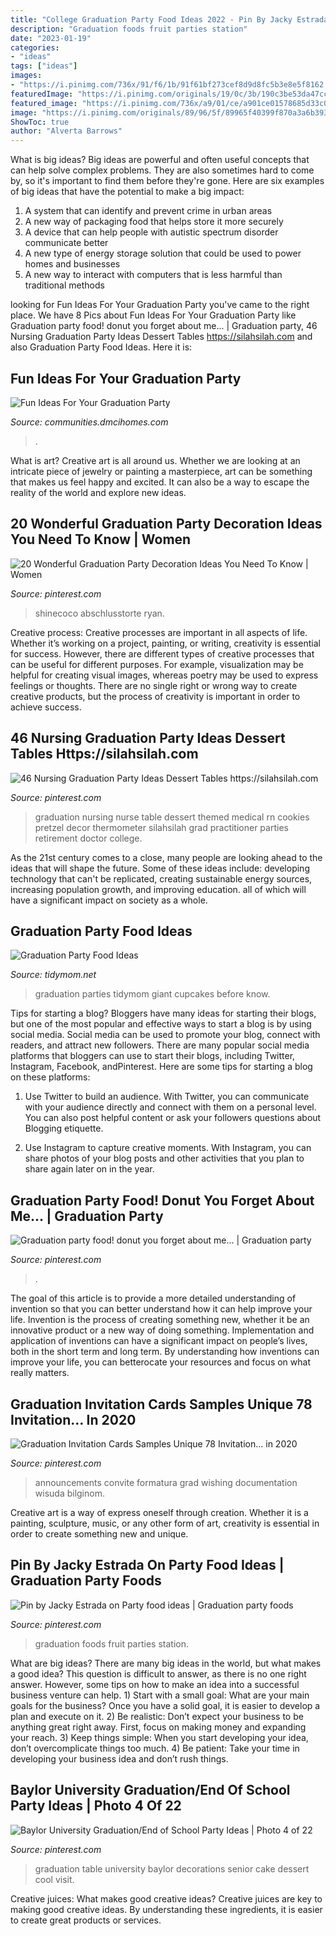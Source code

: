 ```yaml
---
title: "College Graduation Party Food Ideas 2022 - Pin By Jacky Estrada On Party Food Ideas"
description: "Graduation foods fruit parties station"
date: "2023-01-19"
categories:
- "ideas"
tags: ["ideas"]
images:
- "https://i.pinimg.com/736x/91/f6/1b/91f61bf273cef8d9d8fc5b3e8e5f8162.jpg"
featuredImage: "https://i.pinimg.com/originals/19/0c/3b/190c3be53da47ccdb9c45669e0c387f7.jpg"
featured_image: "https://i.pinimg.com/736x/a9/01/ce/a901ce01578685d33c067e9ff1f1db32.jpg"
image: "https://i.pinimg.com/originals/89/96/5f/89965f40399f870a3a6b393f681d148e.jpg"
ShowToc: true
author: "Alverta Barrows"
---
```



What is big ideas?
Big ideas are powerful and often useful concepts that can help solve complex problems. They are also sometimes hard to come by, so it's important to find them before they're gone. Here are six examples of big ideas that have the potential to make a big impact:
1. A system that can identify and prevent crime in urban areas 
2. A new way of packaging food that helps store it more securely 
3. A device that can help people with autistic spectrum disorder communicate better 
4. A new type of energy storage solution that could be used to power homes and businesses 
5. A new way to interact with computers that is less harmful than traditional methods 

	

		
looking for Fun Ideas For Your Graduation Party you've came to the right place. We have 8 Pics about Fun Ideas For Your Graduation Party like Graduation party food! donut you forget about me... | Graduation party, 46 Nursing Graduation Party Ideas Dessert Tables https://silahsilah.com and also Graduation Party Food Ideas. Here it is:
		
    
## Fun Ideas For Your Graduation Party

<img loading=lazy src="https://communities.dmcihomes.com/wp-content/uploads/2015/03/graduation-food-ideas.jpg" onerror="this.onerror=null;this.src='https://tse3.mm.bing.net/th?id=OIP.UHToK7XT43exBI32VBc7rgHaJ3&amp;pid=15.1';" alt="Fun Ideas For Your Graduation Party">

_Source: communities.dmcihomes.com_

>. 

	

What is art?
Creative art is all around us. Whether we are looking at an intricate piece of jewelry or painting a masterpiece, art can be something that makes us feel happy and excited. It can also be a way to escape the reality of the world and explore new ideas.

    
## 20 Wonderful Graduation Party Decoration Ideas You Need To Know | Women

<img loading=lazy src="https://i.pinimg.com/736x/a9/01/ce/a901ce01578685d33c067e9ff1f1db32.jpg" onerror="this.onerror=null;this.src='https://tse1.mm.bing.net/th?id=OIP.oJIOepOWCQzJF8osPkMCYAHaMj&amp;pid=15.1';" alt="20 Wonderful Graduation Party Decoration Ideas You Need To Know | Women">

_Source: pinterest.com_

>shinecoco abschlusstorte ryan. 

	

Creative process:
Creative processes are important in all aspects of life. Whether it’s working on a project, painting, or writing, creativity is essential for success. However, there are different types of creative processes that can be useful for different purposes. For example, visualization may be helpful for creating visual images, whereas poetry may be used to express feelings or thoughts. There are no single right or wrong way to create creative products, but the process of creativity is important in order to achieve success.

    
## 46 Nursing Graduation Party Ideas Dessert Tables Https://silahsilah.com

<img loading=lazy src="https://i.pinimg.com/736x/91/f6/1b/91f61bf273cef8d9d8fc5b3e8e5f8162.jpg" onerror="this.onerror=null;this.src='https://tse2.mm.bing.net/th?id=OIP.EL_AjM95jDKCk5vZSJbrvAHaLH&amp;pid=15.1';" alt="46 Nursing Graduation Party Ideas Dessert Tables https://silahsilah.com">

_Source: pinterest.com_

>graduation nursing nurse table dessert themed medical rn cookies pretzel decor thermometer silahsilah grad practitioner parties retirement doctor college. 

	

As the 21st century comes to a close, many people are looking ahead to the ideas that will shape the future. Some of these ideas include: developing technology that can't be replicated, creating sustainable energy sources, increasing population growth, and improving education. all of which will have a significant impact on society as a whole.

    
## Graduation Party Food Ideas

<img loading=lazy src="http://tidymom.net/blog/wp-content/uploads/2011/05/graduation-party-food-650x1000.jpg" onerror="this.onerror=null;this.src='https://tse3.mm.bing.net/th?id=OIP.xeQ2e1tg1rr6_jbjLG9flgHaLZ&amp;pid=15.1';" alt="Graduation Party Food Ideas">

_Source: tidymom.net_

>graduation parties tidymom giant cupcakes before know. 

	

Tips for starting a blog?
Bloggers have many ideas for starting their blogs, but one of the most popular and effective ways to start a blog is by using social media. Social media can be used to promote your blog, connect with readers, and attract new followers. There are many popular social media platforms that bloggers can use to start their blogs, including Twitter, Instagram, Facebook, andPinterest. Here are some tips for starting a blog on these platforms:
1. Use Twitter to build an audience. With Twitter, you can communicate with your audience directly and connect with them on a personal level. You can also post helpful content or ask your followers questions about Blogging etiquette.

2. Use Instagram to capture creative moments. With Instagram, you can share photos of your blog posts and other activities that you plan to share again later on in the year.

    
## Graduation Party Food! Donut You Forget About Me... | Graduation Party

<img loading=lazy src="https://i.pinimg.com/736x/10/43/47/1043476831dd5fbb0bfae05ce1962a0e--graduation-party-foods-parties-food.jpg" onerror="this.onerror=null;this.src='https://tse4.mm.bing.net/th?id=OIP.Kn8ECnuf5qtEZLIh7o-CowHaJ3&amp;pid=15.1';" alt="Graduation party food! donut you forget about me... | Graduation party">

_Source: pinterest.com_

>. 

	

The goal of this article is to provide a more detailed understanding of invention so that you can better understand how it can help improve your life.
Invention is the process of creating something new, whether it be an innovative product or a new way of doing something. Implementation and application of inventions can have a significant impact on people’s lives, both in the short term and long term. By understanding how inventions can improve your life, you can betterocate your resources and focus on what really matters.

    
## Graduation Invitation Cards Samples Unique 78 Invitation… In 2020

<img loading=lazy src="https://i.pinimg.com/736x/c3/4e/e7/c34ee7d231595af8d09292f0ca19d537.jpg" onerror="this.onerror=null;this.src='https://tse2.mm.bing.net/th?id=OIP.CSu65efnS12aIXHxKrYP7wHaI-&amp;pid=15.1';" alt="Graduation Invitation Cards Samples Unique 78 Invitation… in 2020">

_Source: pinterest.com_

>announcements convite formatura grad wishing documentation wisuda bilginom. 

	

Creative art is a way of express oneself through creation. Whether it is a painting, sculpture, music, or any other form of art, creativity is essential in order to create something new and unique.

    
## Pin By Jacky Estrada On Party Food Ideas | Graduation Party Foods

<img loading=lazy src="https://i.pinimg.com/originals/89/96/5f/89965f40399f870a3a6b393f681d148e.jpg" onerror="this.onerror=null;this.src='https://tse1.mm.bing.net/th?id=OIP.XHuQ81zGhlbwhLkAX5I8XAHaJ6&amp;pid=15.1';" alt="Pin by Jacky Estrada on Party food ideas | Graduation party foods">

_Source: pinterest.com_

>graduation foods fruit parties station. 

	

What are big ideas?
There are many big ideas in the world, but what makes a good idea? This question is difficult to answer, as there is no one right answer. However, some tips on how to make an idea into a successful business venture can help. 1) Start with a small goal: What are your main goals for the business? Once you have a solid goal, it is easier to develop a plan and execute on it. 2) Be realistic: Don’t expect your business to be anything great right away. First, focus on making money and expanding your reach. 3) Keep things simple: When you start developing your idea, don’t overcomplicate things too much. 4) Be patient: Take your time in developing your business idea and don’t rush things.

    
## Baylor University Graduation/End Of School Party Ideas | Photo 4 Of 22

<img loading=lazy src="https://i.pinimg.com/originals/19/0c/3b/190c3be53da47ccdb9c45669e0c387f7.jpg" onerror="this.onerror=null;this.src='https://tse2.mm.bing.net/th?id=OIP.IGfF8PNfdH8raE2_IX-6-QHaLY&amp;pid=15.1';" alt="Baylor University Graduation/End of School Party Ideas | Photo 4 of 22">

_Source: pinterest.com_

>graduation table university baylor decorations senior cake dessert cool visit. 

	

Creative juices: What makes good creative ideas?
Creative juices are key to making good creative ideas. By understanding these ingredients, it is easier to create great products or services.


